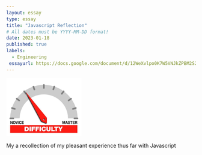 ```yaml
---
layout: essay
type: essay
title: "Javascript Reflection"
# All dates must be YYYY-MM-DD format!
date: 2023-01-18
published: true
labels:
  - Engineering
 essayurl: https://docs.google.com/document/d/12WeXvlpo0K7W5VNJkZPBM2S2VZ3h9161mtPJn59r3Vw/edit?usp=sharing
---
```

<img width="200px" class="rounded float-start pe-4" src="../img/difficulty/degree_difficulty.jpg">

My a recollection of my pleasant experience thus far with Javascript

